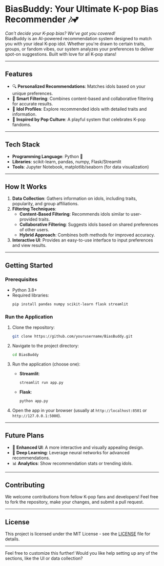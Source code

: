 
# **BiasBuddy: Your Ultimate K-pop Bias Recommender** 🎶💕  

*Can't decide your K-pop bias? We've got you covered!*  
BiasBuddy is an AI-powered recommendation system designed to match you with your ideal K-pop idol. Whether you're drawn to certain traits, groups, or fandom vibes, our system analyzes your preferences to deliver spot-on suggestions. Built with love for all K-pop stans!  

---

## **Features**  
- 🔍 **Personalized Recommendations**: Matches idols based on your unique preferences.  
- 🧠 **Smart Filtering**: Combines content-based and collaborative filtering for accurate results.  
- 🎤 **Idol Profiles**: Explore recommended idols with detailed traits and information.  
- 🌟 **Inspired by Pop Culture**: A playful system that celebrates K-pop fandoms.  

---

## **Tech Stack**  
- **Programming Language**: Python 🐍  
- **Libraries**: scikit-learn, pandas, numpy, Flask/Streamlit  
- **Tools**: Jupyter Notebook, matplotlib/seaborn (for data visualization)  

---

## **How It Works**  
1. **Data Collection**: Gathers information on idols, including traits, popularity, and group affiliations.  
2. **Filtering Techniques**:  
   - **Content-Based Filtering**: Recommends idols similar to user-provided traits.  
   - **Collaborative Filtering**: Suggests idols based on shared preferences of other users.  
   - **Hybrid Approach**: Combines both methods for improved accuracy.  
3. **Interactive UI**: Provides an easy-to-use interface to input preferences and view results.

---

## **Getting Started**  
### Prerequisites  
- Python 3.8+  
- Required libraries:  
  ```bash
  pip install pandas numpy scikit-learn flask streamlit
  ```

### Run the Application  
1. Clone the repository:  
   ```bash
   git clone https://github.com/yourusername/BiasBuddy.git
   ```
2. Navigate to the project directory:  
   ```bash
   cd BiasBuddy
   ```
3. Run the application (choose one):  
   - **Streamlit**:  
     ```bash
     streamlit run app.py
     ```
   - **Flask**:  
     ```bash
     python app.py
     ```

4. Open the app in your browser (usually at `http://localhost:8501` or `http://127.0.0.1:5000`).

---

## **Future Plans**  
- 🎨 **Enhanced UI**: A more interactive and visually appealing design.  
- 🤖 **Deep Learning**: Leverage neural networks for advanced recommendations.  
- 📊 **Analytics**: Show recommendation stats or trending idols.  

---

## **Contributing**  
We welcome contributions from fellow K-pop fans and developers! Feel free to fork the repository, make your changes, and submit a pull request.

---

## **License**  
This project is licensed under the MIT License - see the [LICENSE](LICENSE) file for details.

---

Feel free to customize this further! Would you like help setting up any of the sections, like the UI or data collection?

